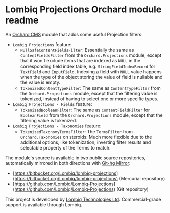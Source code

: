 # Lombiq Projections Orchard module readme



An [Orchard CMS](http://orchardproject.net/) module that adds some useful Projection filters:

- `Lombiq Projections` feature:
    - `NullSafeContentFieldsFilter`: Essentially the same as `ContentFieldsFilter` from the `Orchard.Projections` module, except that it won't exclude items that are indexed as `NULL` in the corresponding field index table, e.g. `StringFieldIndexRecord` for `TextField` and `InputField`. Indexing a field with `NULL` value happens when the type of the object storing the value of field is nullable and the value is empty.
    - `TokenizedContentTypeFilter`: The same as `ContentTypeFilter` from the `Orchard.Projections` module, except that the filtering value is tokenized, instead of having to select one or more specific types.
- `Lombiq Projections - Fields` feature:
    - `TokenizedBooleanFilter`: The same as `ContentFieldFilter` for `BooleanField` from the `Orchard.Projections` module, except that the filtering value is tokenized.
- `Lombiq Projections - Taxonomies` feature:
    - `TokenizedTaxonomyTermsFilter`: The `TermsFilter` from `Orchard.Taxonomies` on steroids: Much more flexible due to the additional options, like tokenization, inverting filter results and selectable property of the Terms to match.

The module's source is available in two public source repositories, automatically mirrored in both directions with [Git-hg Mirror](https://githgmirror.com):

- [https://bitbucket.org/Lombiq/lombiq-projections](https://bitbucket.org/Lombiq/lombiq-projections) (Mercurial repository)
- [https://github.com/Lombiq/Lombiq-Projections](https://github.com/Lombiq/Lombiq-Projections) (Git repository)

This project is developed by [Lombiq Technologies Ltd](http://lombiq.com/). Commercial-grade support is available through Lombiq.
